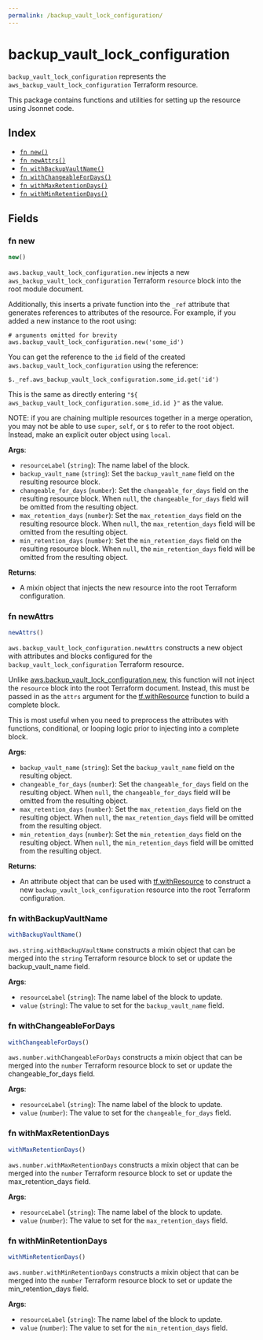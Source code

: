 ```yaml
---
permalink: /backup_vault_lock_configuration/
---
```


# backup_vault_lock_configuration

`backup_vault_lock_configuration` represents the `aws_backup_vault_lock_configuration` Terraform resource.



This package contains functions and utilities for setting up the resource using Jsonnet code.


## Index

* [`fn new()`](#fn-new)
* [`fn newAttrs()`](#fn-newattrs)
* [`fn withBackupVaultName()`](#fn-withbackupvaultname)
* [`fn withChangeableForDays()`](#fn-withchangeablefordays)
* [`fn withMaxRetentionDays()`](#fn-withmaxretentiondays)
* [`fn withMinRetentionDays()`](#fn-withminretentiondays)

## Fields

### fn new

```ts
new()
```


`aws.backup_vault_lock_configuration.new` injects a new `aws_backup_vault_lock_configuration` Terraform `resource`
block into the root module document.

Additionally, this inserts a private function into the `_ref` attribute that generates references to attributes of the
resource. For example, if you added a new instance to the root using:

    # arguments omitted for brevity
    aws.backup_vault_lock_configuration.new('some_id')

You can get the reference to the `id` field of the created `aws.backup_vault_lock_configuration` using the reference:

    $._ref.aws_backup_vault_lock_configuration.some_id.get('id')

This is the same as directly entering `"${ aws_backup_vault_lock_configuration.some_id.id }"` as the value.

NOTE: if you are chaining multiple resources together in a merge operation, you may not be able to use `super`, `self`,
or `$` to refer to the root object. Instead, make an explicit outer object using `local`.

**Args**:
  - `resourceLabel` (`string`): The name label of the block.
  - `backup_vault_name` (`string`): Set the `backup_vault_name` field on the resulting resource block.
  - `changeable_for_days` (`number`): Set the `changeable_for_days` field on the resulting resource block. When `null`, the `changeable_for_days` field will be omitted from the resulting object.
  - `max_retention_days` (`number`): Set the `max_retention_days` field on the resulting resource block. When `null`, the `max_retention_days` field will be omitted from the resulting object.
  - `min_retention_days` (`number`): Set the `min_retention_days` field on the resulting resource block. When `null`, the `min_retention_days` field will be omitted from the resulting object.

**Returns**:
- A mixin object that injects the new resource into the root Terraform configuration.


### fn newAttrs

```ts
newAttrs()
```


`aws.backup_vault_lock_configuration.newAttrs` constructs a new object with attributes and blocks configured for the `backup_vault_lock_configuration`
Terraform resource.

Unlike [aws.backup_vault_lock_configuration.new](#fn-new), this function will not inject the `resource`
block into the root Terraform document. Instead, this must be passed in as the `attrs` argument for the
[tf.withResource](https://github.com/tf-libsonnet/core/tree/main/docs#fn-withresource) function to build a complete block.

This is most useful when you need to preprocess the attributes with functions, conditional, or looping logic prior to
injecting into a complete block.

**Args**:
  - `backup_vault_name` (`string`): Set the `backup_vault_name` field on the resulting object.
  - `changeable_for_days` (`number`): Set the `changeable_for_days` field on the resulting object. When `null`, the `changeable_for_days` field will be omitted from the resulting object.
  - `max_retention_days` (`number`): Set the `max_retention_days` field on the resulting object. When `null`, the `max_retention_days` field will be omitted from the resulting object.
  - `min_retention_days` (`number`): Set the `min_retention_days` field on the resulting object. When `null`, the `min_retention_days` field will be omitted from the resulting object.

**Returns**:
  - An attribute object that can be used with [tf.withResource](https://github.com/tf-libsonnet/core/tree/main/docs#fn-withresource) to construct a new `backup_vault_lock_configuration` resource into the root Terraform configuration.


### fn withBackupVaultName

```ts
withBackupVaultName()
```

`aws.string.withBackupVaultName` constructs a mixin object that can be merged into the `string`
Terraform resource block to set or update the backup_vault_name field.



**Args**:
  - `resourceLabel` (`string`): The name label of the block to update.
  - `value` (`string`): The value to set for the `backup_vault_name` field.


### fn withChangeableForDays

```ts
withChangeableForDays()
```

`aws.number.withChangeableForDays` constructs a mixin object that can be merged into the `number`
Terraform resource block to set or update the changeable_for_days field.



**Args**:
  - `resourceLabel` (`string`): The name label of the block to update.
  - `value` (`number`): The value to set for the `changeable_for_days` field.


### fn withMaxRetentionDays

```ts
withMaxRetentionDays()
```

`aws.number.withMaxRetentionDays` constructs a mixin object that can be merged into the `number`
Terraform resource block to set or update the max_retention_days field.



**Args**:
  - `resourceLabel` (`string`): The name label of the block to update.
  - `value` (`number`): The value to set for the `max_retention_days` field.


### fn withMinRetentionDays

```ts
withMinRetentionDays()
```

`aws.number.withMinRetentionDays` constructs a mixin object that can be merged into the `number`
Terraform resource block to set or update the min_retention_days field.



**Args**:
  - `resourceLabel` (`string`): The name label of the block to update.
  - `value` (`number`): The value to set for the `min_retention_days` field.
